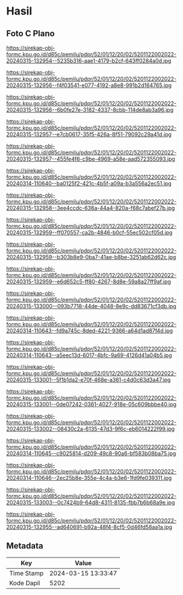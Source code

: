 # Hasil

## Foto C Plano

https://sirekap-obj-formc.kpu.go.id/d85c/pemilu/pdpr/52/01/12/20/02/5201122002022-20240315-132954--5235b316-aae1-4179-b2cf-643ff0284a0d.jpg

https://sirekap-obj-formc.kpu.go.id/d85c/pemilu/pdpr/52/01/12/20/02/5201122002022-20240315-132956--f4f03541-e077-4192-a8e8-991b2d164765.jpg

https://sirekap-obj-formc.kpu.go.id/d85c/pemilu/pdpr/52/01/12/20/02/5201122002022-20240315-132956--6b0fe27e-3182-4337-8cbb-114de8ab3a96.jpg

https://sirekap-obj-formc.kpu.go.id/d85c/pemilu/pdpr/52/01/12/20/02/5201122002022-20240315-132957--e7cb0617-35f5-426a-8f51-79092c29a41d.jpg

https://sirekap-obj-formc.kpu.go.id/d85c/pemilu/pdpr/52/01/12/20/02/5201122002022-20240315-132957--455fe4f6-c9be-4969-a58e-aad572355093.jpg

https://sirekap-obj-formc.kpu.go.id/d85c/pemilu/pdpr/52/01/12/20/02/5201122002022-20240314-110640--ba0125f2-421c-4b5f-a09a-b3a556a2ec51.jpg

https://sirekap-obj-formc.kpu.go.id/d85c/pemilu/pdpr/52/01/12/20/02/5201122002022-20240315-132958--3ee4ccdc-636a-44a4-820a-f68c7abef27b.jpg

https://sirekap-obj-formc.kpu.go.id/d85c/pemilu/pdpr/52/01/12/20/02/5201122002022-20240315-132959--ff070557-ca2b-4846-b0cf-55ec502cf05d.jpg

https://sirekap-obj-formc.kpu.go.id/d85c/pemilu/pdpr/52/01/12/20/02/5201122002022-20240315-132959--b303b8e9-0ba7-41ae-b8be-3251ab62d62c.jpg

https://sirekap-obj-formc.kpu.go.id/d85c/pemilu/pdpr/52/01/12/20/02/5201122002022-20240315-132959--e6d652c5-ff80-4267-8d8e-59a8a27ff9af.jpg

https://sirekap-obj-formc.kpu.go.id/d85c/pemilu/pdpr/52/01/12/20/02/5201122002022-20240315-133000--093b7718-44de-4048-8e9c-dd83671cf3db.jpg

https://sirekap-obj-formc.kpu.go.id/d85c/pemilu/pdpr/52/01/12/20/02/5201122002022-20240314-110643--fd9a745c-8ded-4221-9366-a64d1ad87f4d.jpg

https://sirekap-obj-formc.kpu.go.id/d85c/pemilu/pdpr/52/01/12/20/02/5201122002022-20240314-110643--a5eec13d-6017-4bfc-9a69-4126d41a04b5.jpg

https://sirekap-obj-formc.kpu.go.id/d85c/pemilu/pdpr/52/01/12/20/02/5201122002022-20240315-133001--5f1b1da2-e70f-468e-a361-c4d0c63d3a47.jpg

https://sirekap-obj-formc.kpu.go.id/d85c/pemilu/pdpr/52/01/12/20/02/5201122002022-20240315-133001--0de07242-0361-4027-918e-05c609bbbe40.jpg

https://sirekap-obj-formc.kpu.go.id/d85c/pemilu/pdpr/52/01/12/20/02/5201122002022-20240315-133002--08430c2a-6135-47d3-9f6c-eb6014222f99.jpg

https://sirekap-obj-formc.kpu.go.id/d85c/pemilu/pdpr/52/01/12/20/02/5201122002022-20240314-110645--c9025814-d209-49c8-90a6-bf583b08ba75.jpg

https://sirekap-obj-formc.kpu.go.id/d85c/pemilu/pdpr/52/01/12/20/02/5201122002022-20240314-110646--2ec25b8e-355e-4c4a-b3e6-1fd9fe039311.jpg

https://sirekap-obj-formc.kpu.go.id/d85c/pemilu/pdpr/52/01/12/20/02/5201122002022-20240315-133003--0c7424b9-64d8-4311-8135-fbb7b6b68a9e.jpg

https://sirekap-obj-formc.kpu.go.id/d85c/pemilu/pdpr/52/01/12/20/02/5201122002022-20240315-132955--ad640691-b92a-48f4-8cf5-0d46fd58aa1a.jpg


## Metadata

| Key        | Value               |
| ---------- | ------------------- |
| Time Stamp | 2024-03-15 13:33:47 |
| Kode Dapil | 5202                |



